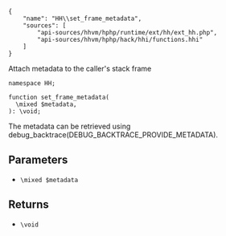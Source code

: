 ``` yamlmeta
{
    "name": "HH\\set_frame_metadata",
    "sources": [
        "api-sources/hhvm/hphp/runtime/ext/hh/ext_hh.php",
        "api-sources/hhvm/hphp/hack/hhi/functions.hhi"
    ]
}
```




Attach metadata to the caller's stack frame




``` Hack
namespace HH;

function set_frame_metadata(
  \mixed $metadata,
): \void;
```




The metadata can be retrieved
using debug_backtrace(DEBUG_BACKTRACE_PROVIDE_METADATA).




## Parameters




+ ` \mixed $metadata `




## Returns




* ` \void `
<!-- HHAPIDOC -->
